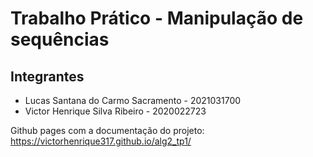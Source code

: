 # Trabalho Prático - Manipulação de sequências
## Integrantes
  - Lucas Santana do Carmo Sacramento - 2021031700
  - Victor Henrique Silva Ribeiro - 2020022723
     
Github pages com a documentação do projeto: https://victorhenrique317.github.io/alg2_tp1/
